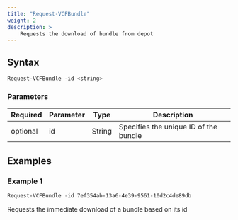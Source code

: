 ```yaml
---
title: "Request-VCFBundle"
weight: 2
description: >
    Requests the download of bundle from depot
---
```


## Syntax
``` powershell
Request-VCFBundle -id <string>
```

### Parameters

| Required | Parameter  | Type     |  Description                                                   |
| ---------| -----------|----------| -------------------------------------------------------------- |
| optional | id         | String   | Specifies the unique ID of the bundle                          |

## Examples
### Example 1
``` powershell
Request-VCFBundle -id 7ef354ab-13a6-4e39-9561-10d2c4de89db
```
Requests the immediate download of a bundle based on its id
